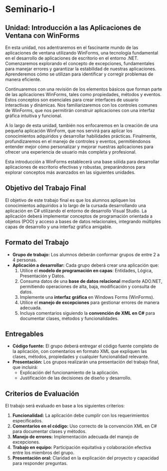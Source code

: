 # Seminario-I

## Unidad: Introducción a las Aplicaciones de Ventana con WinForms

En esta unidad, nos adentraremos en el fascinante mundo de las aplicaciones de ventana utilizando WinForms, una tecnología fundamental en el desarrollo de aplicaciones de escritorio en el entorno .NET. Comenzaremos explorando el concepto de excepciones, fundamentales para manejar errores y garantizar la estabilidad de nuestras aplicaciones. Aprenderemos cómo se utilizan para identificar y corregir problemas de manera eficiente.

Continuaremos con una revisión de los elementos básicos que forman parte de las aplicaciones WinForms, tales como propiedades, métodos y eventos. Estos conceptos son esenciales para crear interfaces de usuario interactivas y dinámicas. Nos familiarizaremos con los controles comunes de WinForms, que nos permitirán construir aplicaciones con una interfaz gráfica intuitiva y funcional.

A lo largo de esta unidad, también nos enfocaremos en la creación de una pequeña aplicación WinForm, que nos servirá para aplicar los conocimientos adquiridos y desarrollar habilidades prácticas. Finalmente, profundizaremos en el manejo de controles y eventos, permitiéndonos entender mejor cómo personalizar y mejorar nuestras aplicaciones para ofrecer una experiencia de usuario más completa y profesional.

Esta introducción a WinForms establecerá una base sólida para desarrollar aplicaciones de escritorio efectivas y robustas, preparándonos para explorar conceptos más avanzados en las siguientes unidades.

## Objetivo del Trabajo Final

El objetivo de este trabajo final es que los alumnos apliquen los conocimientos adquiridos a lo largo de la cursada desarrollando una aplicación en C# utilizando el entorno de desarrollo Visual Studio. La aplicación deberá implementar conceptos de programación orientada a objetos (POO) y acceso a bases de datos relacionales, integrando múltiples capas de desarrollo y una interfaz gráfica amigable.

## Formato del Trabajo

- **Grupo de trabajo:** Los alumnos deberán conformar grupos de entre 2 a 4 personas.
- **Aplicación a desarrollar:** Cada grupo deberá crear una aplicación que:
  1. Utilice el **modelo de programación en capas**: Entidades, Lógica, Presentación y Datos.
  2. Consuma datos de una **base de datos relacional** mediante ADO.NET, permitiendo operaciones de alta, baja, modificación y consulta de datos.
  3. Implemente una **interfaz gráfica** en Windows Forms (WinForms).
  4. Utilice el **manejo de excepciones** para gestionar errores de manera adecuada.
  5. Incluya comentarios siguiendo la **convención de XML en C#** para documentar clases, métodos y funcionalidades.

## Entregables

- **Código fuente:** El grupo deberá entregar el código fuente completo de la aplicación, con comentarios en formato XML que expliquen las clases, métodos, propiedades y cualquier funcionalidad relevante.
- **Presentación:** Los grupos realizarán una presentación del trabajo final, que incluirá:
  - Explicación del funcionamiento de la aplicación.
  - Justificación de las decisiones de diseño y desarrollo.

## Criterios de Evaluación

El trabajo será evaluado en base a los siguientes criterios:

1. **Funcionalidad:** La aplicación debe cumplir con los requerimientos especificados.
2. **Comentarios en el código:** Uso correcto de la convención XML en C# para documentar clases y métodos.
3. **Manejo de errores:** Implementación adecuada del manejo de excepciones.
4. **Trabajo en equipo:** Participación equitativa y colaboración efectiva entre los miembros del grupo.
5. **Presentación oral:** Claridad en la explicación del proyecto y capacidad para responder preguntas.

